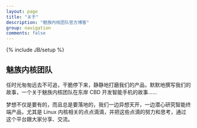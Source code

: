 ```yaml
---
layout: page
title: "关于"
description: "魅族内核团队官方博客"
group: navigation
comments: false
---
```

{% include JB/setup %}

## 魅族内核团队

任时光匆匆远去不可追，干脆停下来，静静地打磨我们的产品，默默地撰写我们的故事，一个关于魅族内核团队在东岸 CBD 开发智能手机的故事……

梦想不仅是要有的，而且总是要落地的，我们一边异想天开，一边潜心研究智能终端产品，尤其是 Linux 内核相关的点点滴滴，并把这些点滴的努力和思考，通过这个平台跟大家分享、交流。
